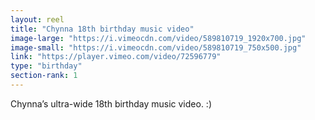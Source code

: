 ```yaml
---
layout: reel
title: "Chynna 18th birthday music video"
image-large: "https://i.vimeocdn.com/video/589810719_1920x700.jpg"
image-small: "https://i.vimeocdn.com/video/589810719_750x500.jpg"
link: "https://player.vimeo.com/video/72596779"
type: "birthday"
section-rank: 1
---
```

Chynna’s ultra-wide 18th birthday music video. :)